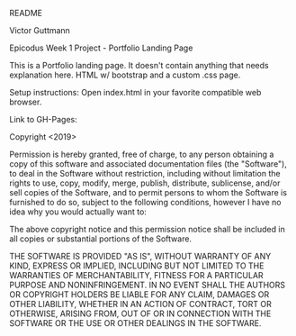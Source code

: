 README

Victor Guttmann

Epicodus Week 1 Project - Portfolio Landing Page

This is a Portfolio landing page. It doesn't contain anything that needs explanation here. HTML w/ bootstrap and a custom .css page.

Setup instructions: Open index.html in your favorite compatible web browser.

Link to GH-Pages:


Copyright <2019> <Victor Guttmann>

Permission is hereby granted, free of charge, to any person obtaining a copy of this software and associated documentation files (the "Software"), to deal in the Software without restriction, including without limitation the rights to use, copy, modify, merge, publish, distribute, sublicense, and/or sell copies of the Software, and to permit persons to whom the Software is furnished to do so, subject to the following conditions, however I have no idea why you would actually want to:

The above copyright notice and this permission notice shall be included in all copies or substantial portions of the Software.

THE SOFTWARE IS PROVIDED "AS IS", WITHOUT WARRANTY OF ANY KIND, EXPRESS OR IMPLIED, INCLUDING BUT NOT LIMITED TO THE WARRANTIES OF MERCHANTABILITY, FITNESS FOR A PARTICULAR PURPOSE AND NONINFRINGEMENT. IN NO EVENT SHALL THE AUTHORS OR COPYRIGHT HOLDERS BE LIABLE FOR ANY CLAIM, DAMAGES OR OTHER LIABILITY, WHETHER IN AN ACTION OF CONTRACT, TORT OR OTHERWISE, ARISING FROM, OUT OF OR IN CONNECTION WITH THE SOFTWARE OR THE USE OR OTHER DEALINGS IN THE SOFTWARE.
